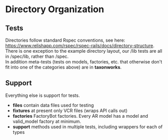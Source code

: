 Directory Organization
======================

Tests
-----

Directories follow standard Rspec conventions, see here: https://www.relishapp.com/rspec/rspec-rails/docs/directory-structure. 
There is one exception to the example directory layout, our /lib tests are all in /spec/lib, rather than /spec.  
In addition meta-tests (tests on models, factories, etc. that otherwise don't fit into one of the categories above) are in **taxonworks**.

Support
-------

Everything else is support for tests.

* **files** contain data files used for testing
* **fixtures** at present only VCR files (wraps API calls out)
* **factories** FactoryBot factories.  Every AR model has a model and valid_model factory at minimum.
* **support** methods used in multiple tests, including wrappers for each of types 

